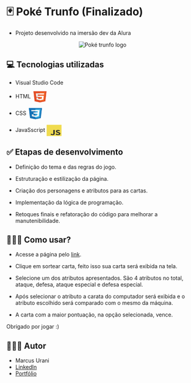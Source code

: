 # 🃏 Poké Trunfo (Finalizado)

- Projeto desenvolvido na imersão dev da Alura

<div align="center">
    <img style="width: 300px;" alt="Poké trunfo logo" src="https://i.imgur.com/YMFMGWO.png"/>
</div>

## 💻 Tecnologias utilizadas

- Visual Studio Code

- HTML <img align="center" alt="Marcus-HTML" height="30" width="40" src="https://raw.githubusercontent.com/devicons/devicon/master/icons/html5/html5-original.svg">

- CSS <img align="center" alt="Marcus-HTML" height="30" width="40" src="https://raw.githubusercontent.com/devicons/devicon/master/icons/css3/css3-original.svg">

- JavaSscript <img align="center" alt="Marcus-JS" height="30" width="40" src="https://raw.githubusercontent.com/devicons/devicon/master/icons/javascript/javascript-original.svg">

## ✅ Etapas de desenvolvimento

- Definição do tema e das regras do jogo.

- Estruturação e estilização da página.

- Criação dos personagens e atributos para as cartas.

- Implementação da lógica de programação.

- Retoques finais e refatoração do código para melhorar a manutenibilidade.

## 👨🏻‍💻 Como usar?

- Acesse a página pelo [link](https://pokemontrunfo.netlify.app).

- Clique em sortear carta, feito isso sua carta será exibida na tela.

- Selecione um dos atributos apresentados. São 4 atributos no total, ataque, defesa, ataque especial e defesa especial.

- Após selecionar o atributo a carata do computador será exibida e o atributo escolhido será comparado com o mesmo da máquina.

- A carta com a maior pontuação, na opção selecionada, vence.

Obrigado por jogar :)

## 🙋🏻‍♂️ Autor

- Marcus Urani
- [LinkedIn](https://linkedin.com/in/marcusurani)
- [Portfólio](https://marcusurani.netlify.app)
